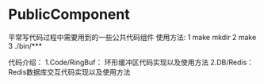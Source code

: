 # PublicComponent
平常写代码过程中需要用到的一些公共代码组件
使用方法:
1 make mkdir
2 make
3 ./bin/***

代码介绍：
1.Code/RingBuf：	环形缓冲区代码实现以及使用方法
2.DB/Redis：		Redis数据库交互代码实现以及使用方法

